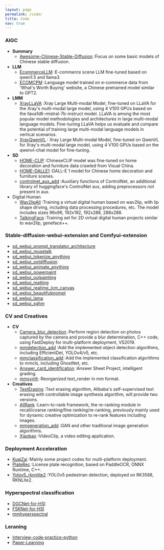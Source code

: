 ```yaml
---
layout: page
permalink: /code/
title: Code
nav: true
---
```


### AIGC

- **Summary**
  - [Awesome-Chinese-Stable-Diffusion](https://github.com/leeguandong/Awesome-Chinese-Stable-Diffusion) :Focus on some basic models of Chinese stable diffusion.    
- **LLM**
  - [EcommerceLLM](https://github.com/leeguandong/EcommerceLLM) :E-commerce scene LLM fine-tuned based on qwen1.5 and llama3.     
  - [ECOMCPM](https://github.com/leeguandong/ECOMCPM) :Language model trained on e-commerce data from 'What's Worth Buying' website, a Chinese pretrained model similar to GPT2.    
- **LMM**
  - [XrayLLaVA](https://github.com/leeguandong/XrayLLaVA) :Xray Large Multi-modal Model, fine-tuned on LLaVA for the Xray's multi-modal large model, using 4 V100 GPUs based on the llava1d6-mistral-7b-instruct model. LLaVA is among the most popular model methodologies and architectures in large multi-modal language models. Fine-tuning LLaVA helps us evaluate and compare the potential of training large multi-modal language models in vertical scenarios. 
  - [XrayQwenVL](https://github.com/leeguandong/XrayQwenVL) : Xray Large Multi-modal Model, fine-tuned on QwenVL for Xray's multi-modal large model, using 4 V100 GPUs based on the qwenvl-chat model for fine-tuning.    
- **SD**
  - [HOME-CLIP](https://github.com/leeguandong/HOME-CLIP) :ChineseCLIP model was fine-tuned on home decoration and furniture data crawled from Visual China.      
  - [HOME-DALLE1](https://github.com/leeguandong/HOME-DALLE1) :DALL-E 1 model for Chinese home decoration and furniture scenes.   
  - [controlnet_aux_add](https://github.com/leeguandong/controlnet_aux_add) :Auxiliary functions of ControlNet, an additional library of huggingface's ControlNet aux, adding preprocessors not present in aux.   
- Digital Human
  - [Wav2lipAll](https://github.com/leeguandong/Wav2lipAll) :Training a virtual digital human based on wav2lip, with lip shape driving, including data processing procedures, etc. The model includes sizes 96x96, 192x192, 192x288, 288x288.   
  - [TalkingFace](https://github.com/leeguandong/TalkingFace) :Training set for 2D virtual digital human projects similar to wav2lip, geneface++.    


### Stable-diffusion-webui-extension and Comfyui-extension

- [sd_webui_prompt_translator_architecture](https://github.com/leeguandong/sd_webui_prompt_translator_architecture)
- [sd_webui_musetalk](https://github.com/leeguandong/sd_webui_musetalk)    
- [sd_webui_tokenize_anything](https://github.com/leeguandong/sd_webui_tokenize_anything)    
- [sd_webui_ootdiffusion](https://github.com/leeguandong/sd_webui_ootdiffusion)     
- [sd_webui_animate_anything](https://github.com/leeguandong/sd_webui_animate_anything)    
- [sd_webui_powerpaint](https://github.com/leeguandong/sd_webui_powerpaint)    
- [sd_webui_outpainting](https://github.com/leeguandong/sd_webui_outpainting)     
- [sd_webui_matting](https://github.com/leeguandong/sd_webui_matting)    
- [sd_webui_reatime_lcm_canvas](https://github.com/leeguandong/sd_webui_realtime_lcm_canvas)    
- [sd_webui_beautifulprompt](https://github.com/leeguandong/sd_webui_beautifulprompt)    
- [sd_webui_lama](https://github.com/leeguandong/sd_webui_lama)    
- [sd_webui_sghm](https://github.com/leeguandong/sd_webui_sghm)    

### CV and Creatives

- **CV**
  - [Camera_blur_detection](https://github.com/leeguandong/Camera_blur_detection) :Perform region detection on photos captured by the camera and provide a blur determination, C++ code, using FastDeploy for multi-platform deployment, VS2019.
  - [mmdetection_add](https://github.com/leeguandong/mmdetection_add) :Add the implemented object detection algorithms, including EfficientDet, YOLOv4/v5, etc.
  - [mmclassification_add](https://github.com/leeguandong/mmclassification_add) :Add the implemented classification algorithms to mmcls, including GhostNet, etc.
  - [Answer_card_identification](https://github.com/leeguandong/Answer_card_identification) :Answer Sheet Project, intelligent grading.
  - [mmsynth](https://github.com/leeguandong/mmsynth) :Reorganized text_render in mm format.
- **Creatives**
  - [TextErasing](https://github.com/leeguandong/TextErasing) :Text erasing algorithm, Alibaba's self-supervised text erasing with controllable image synthesis algorithm, will provide two versions.  
  - [AllRank](https://github.com/leeguandong/AllRank) :Learn-to-rank framework, the re-ranking module in recall/coarse ranking/fine ranking/re-ranking, previously mainly used for dynamic creative optimization to re-rank features including images.   
  - [mmgeneration_add](https://github.com/leeguandong/mmgeneration_add) :GAN and other traditional image generation algorithms.   
  - [Xiaobao](https://github.com/leeguandong/Xiaobao) :VideoClip, a video editing application. 

### Deployment Acceleration

- [KuaiZai](https://github.com/leeguandong/KuaiZai) :Mainly some project codes for multi-platform deployment.
- [PlateRec](https://github.com/leeguandong/PlateRec) :License plate recognition, based on PaddleOCR, ONNX Runtime, C++.
- [Yolov5_rknnlite2](https://github.com/leeguandong/Yolov5_rknnlite2) :YOLOv5 pedestrian detection, deployed on RK3588, RKNLite2. 

### Hyperspectral classification     

- [DGCNet-for-HSI](https://github.com/leeguandong/DGCNet-for-HSI)     
- [FSKNet-for-HSI](https://github.com/leeguandong/FSKNet-for-HSI)   
- [mmhyperspectral](https://github.com/leeguandong/mmhyperspectral)

###  Leraning

- [Interview-code-practice-python](https://github.com/leeguandong/Interview-code-practice-python) 
- [Paper-Learning](https://github.com/leeguandong/Paper-Learning)  





